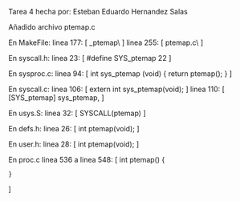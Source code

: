 Tarea 4 hecha por: Esteban Eduardo Hernandez Salas

Añadido archivo ptemap.c

En MakeFile:
  linea 177:  [ _ptemap\ ]
  linea 255:  [ ptemap.c\ ]

En syscall.h:
  linea 23: [ #define SYS_ptemap  22 ]

En sysproc.c:
  linea 94: [ int sys_ptemap (void) { return ptemap(); } ] 

En syscall.c:
  linea 106:  [ extern int sys_ptemap(void); ]
  linea 110:  [ [SYS_ptemap] sys_ptemap, ]

En usys.S:
  linea 32: [ SYSCALL(ptemap) ]

En defs.h:
  linea 26:  [ int ptemap(void); ]

En user.h:
  linea 28: [ int ptemap(void); ]

En proc.c
  linea 536 a linea 548: 
  [
    int ptemap() {

    }
  ]
